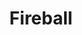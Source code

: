 ---
title: "Fireball"
type: Miscellaneous
tags: ["meteor"]
description: "A meteor streaks in front of the Milky Way while Jupiter glows brightly on the edge."
image: assets/images/gallery/fireball/thumb.jpg
telescope: ZWO-ASI120MM-S
length: "15mm"
aperture: "1.5mm"
signature: false
folder: fireball
exposure: 20
lights: 1
sessions: 1
firstCapture: 2022-08-08
lastCapture:
noannotations: true
---